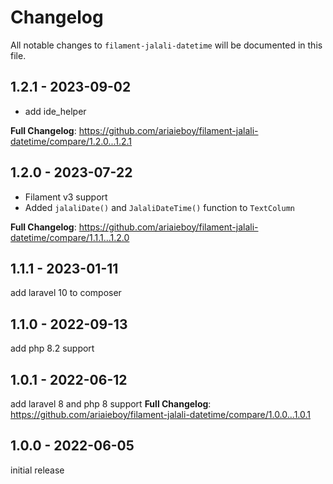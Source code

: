 # Changelog

All notable changes to `filament-jalali-datetime` will be documented in this file.

## 1.2.1 - 2023-09-02

- add ide_helper

**Full Changelog**: https://github.com/ariaieboy/filament-jalali-datetime/compare/1.2.0...1.2.1

## 1.2.0 - 2023-07-22

- Filament v3 support
- Added `jalaliDate()` and `JalaliDateTime()` function to `TextColumn`

**Full Changelog**: https://github.com/ariaieboy/filament-jalali-datetime/compare/1.1.1...1.2.0

## 1.1.1 - 2023-01-11

add laravel 10 to composer

## 1.1.0 - 2022-09-13

add php 8.2 support

## 1.0.1 - 2022-06-12

add laravel 8 and php 8 support
**Full Changelog**: https://github.com/ariaieboy/filament-jalali-datetime/compare/1.0.0...1.0.1

## 1.0.0 - 2022-06-05

initial release
